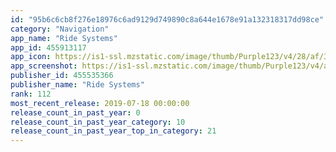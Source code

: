 ```yaml
---
id: "95b6c6cb8f276e18976c6ad9129d749890c8a644e1678e91a132318317dd98ce"
category: "Navigation"
app_name: "Ride Systems"
app_id: 455913117
app_icon: https://is1-ssl.mzstatic.com/image/thumb/Purple123/v4/28/af/30/28af3037-3fc8-af5e-989d-136940da5744/mainicons-0-1x_U007emarketing-0-0-85-220-10.png/1024x1024bb.png
app_screenshot: https://is1-ssl.mzstatic.com/image/thumb/Purple123/v4/af/51/dc/af51dcea-dd5c-0990-676c-1fab3746d002/pr_source.png/1242x2688bb.png
publisher_id: 455535366
publisher_name: "Ride Systems"
rank: 112
most_recent_release: 2019-07-18 00:00:00
release_count_in_past_year: 0
release_count_in_past_year_category: 10
release_count_in_past_year_top_in_category: 21
---
```

